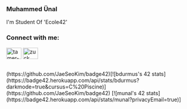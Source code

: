 ### Muhammed Ünal
I'm Student Of 'Ecole42'

### Connect with me:

<p align="left">
<a href="https://www.linkedin.com/in/muhammed-%C3%BCnal-487170209/" target="blank"><img align="center" src="https://cdn.jsdelivr.net/npm/simple-icons@3.0.1/icons/linkedin.svg" alt="tamer-yaz-b212201b0" height="30" width="40" /></a>
<a href="https://www.instagram.com/muhammedunal82/" target="blank"><img align="center" src="https://cdn.jsdelivr.net/npm/simple-icons@3.0.1/icons/instagram.svg" alt="zuck" height="30" width="40" /></a>
</p>

<br />
(https://github.com/JaeSeoKim/badge42)[![bdurmus's 42 stats](https://badge42.herokuapp.com/api/stats/bdurmus?darkmode=true&cursus=C%20Piscine)](https://github.com/JaeSeoKim/badge42)
[![munal's 42 stats](https://badge42.herokuapp.com/api/stats/munal?privacyEmail=true)]

